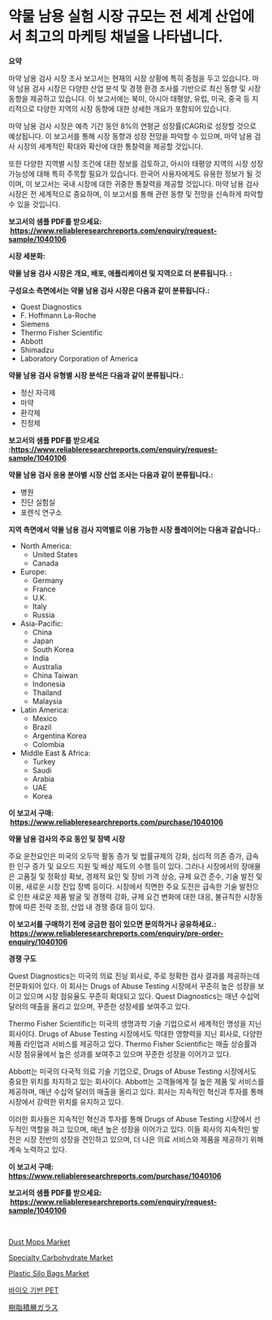 <p><h1>약물 남용 실험 시장 규모는 전 세계 산업에서 최고의 마케팅 채널을 나타냅니다.</h1></p><p><strong>요약</strong></p>
<p><p>마약 남용 검사 시장 조사 보고서는 현재의 시장 상황에 특히 중점을 두고 있습니다. 마약 남용 검사 시장은 다양한 산업 분석 및 경쟁 환경 조사를 기반으로 최신 동향 및 시장 동향을 제공하고 있습니다. 이 보고서에는 북미, 아시아 태평양, 유럽, 미국, 중국 등 지리적으로 다양한 지역의 시장 동향에 대한 상세한 개요가 포함되어 있습니다. </p><p>마약 남용 검사 시장은 예측 기간 동안 8%의 연평균 성장률(CAGR)로 성장할 것으로 예상됩니다. 이 보고서를 통해 시장 동향과 성장 전망을 파악할 수 있으며, 마약 남용 검사 시장의 세계적인 확대와 확산에 대한 통찰력을 제공할 것입니다. </p><p>또한 다양한 지역별 시장 조건에 대한 정보를 검토하고, 아시아 태평양 지역의 시장 성장 가능성에 대해 특히 주목할 필요가 있습니다. 한국어 사용자에게도 유용한 정보가 될 것이며, 이 보고서는 국내 시장에 대한 귀중한 통찰력을 제공할 것입니다. 마약 남용 검사 시장은 전 세계적으로 중요하며, 이 보고서를 통해 관련 동향 및 전망을 신속하게 파악할 수 있을 것입니다.</p></p>
<p><strong>보고서의 샘플 PDF를 받으세요: &nbsp;<a href="https://www.reliableresearchreports.com/enquiry/request-sample/1040106">https://www.reliableresearchreports.com/enquiry/request-sample/1040106</a></strong></p>
<p><strong>시장 세분화:</strong></p>
<p><strong> 약물 남용 검사 시장은 개요, 배포, 애플리케이션 및 지역으로 더 분류됩니다. :</strong></p>
<p><strong>구성요소 측면에서는 약물 남용 검사 시장은 다음과 같이 분류됩니다.:</strong></p>
<p><ul><li>Quest Diagnostics</li><li>F. Hoffmann La-Roche</li><li>Siemens</li><li>Thermo Fisher Scientific</li><li>Abbott</li><li>Shimadzu</li><li>Laboratory Corporation of America</li></ul></p>
<p><strong> 약물 남용 검사 유형별 시장 분석은 다음과 같이 분류됩니다.:</strong></p>
<p><ul><li>정신 자극제</li><li>마약</li><li>환각제</li><li>진정제</li></ul></p>
<p><strong>보고서의 샘플 PDF를 받으세요 :<a href="https://www.reliableresearchreports.com/enquiry/request-sample/1040106">https://www.reliableresearchreports.com/enquiry/request-sample/1040106</a></strong></p>
<p><strong> 약물 남용 검사 응용 분야별 시장 산업 조사는 다음과 같이 분류됩니다.:</strong></p>
<p><ul><li>병원</li><li>진단 실험실</li><li>포렌식 연구소</li></ul></p>
<p><strong>지역 측면에서 약물 남용 검사 지역별로 이용 가능한 시장 플레이어는 다음과 같습니다.:</strong></p>
<p><ul>
    <li>
        North America:
        <ul>
            <li>United States</li>
            <li>Canada</li>
        </ul>
    </li>
    <li>
        Europe:
        <ul>
            <li>Germany</li>
            <li>France</li>
            <li>U.K.</li>
            <li>Italy</li>
            <li>Russia</li>
        </ul>
    </li>
    <li>
        Asia-Pacific:
        <ul>
            <li>China</li>
            <li>Japan</li>
            <li>South Korea</li>
            <li>India</li>
            <li>Australia</li>
            <li>China Taiwan</li>
            <li>Indonesia</li>
            <li>Thailand</li>
            <li>Malaysia</li>
        </ul>
    </li>
    <li>
        Latin America:
        <ul>
            <li>Mexico</li>
            <li>Brazil</li>
            <li>Argentina Korea</li>
            <li>Colombia</li>
        </ul>
    </li>
    <li>
        Middle East & Africa:
        <ul>
            <li>Turkey</li>
            <li>Saudi</li>
            <li>Arabia</li>
            <li>UAE</li>
            <li>Korea</li>
        </ul>
    </li>
    </ul></p>
<p><strong>이 보고서 구매: &nbsp;<a href="https://www.reliableresearchreports.com/purchase/1040106">https://www.reliableresearchreports.com/purchase/1040106</a></strong></p>
<p><strong>약물 남용 검사의 주요 동인 및 장벽 시장</strong></p>
<p><p>주요 운전요인은 미국의 오두막 활동 증가 및 법률규제의 강화, 심리적 의존 증가, 급속한 인구 증가 및 요오드 지원 및 배상 제도의 수행 등이 있다. 그러나 시장에서의 장애물은 고품질 및 정확성 확보, 경제적 요인 및 장비 가격 상승, 규제 요건 준수, 기술 발전 및 이용, 새로운 시장 진입 장벽 등이다. 시장에서 직면한 주요 도전은 급속한 기술 발전으로 인한 새로운 제품 발굴 및 경쟁력 강화, 규제 요건 변화에 대한 대응, 불규칙한 시장동향에 따른 전략 조정, 산업 내 경쟁 증대 등이 있다.</p></p>
<p><strong>이 보고서를 구매하기 전에 궁금한 점이 있으면 문의하거나 공유하세요.: &nbsp;<a href="https://www.reliableresearchreports.com/enquiry/pre-order-enquiry/1040106">https://www.reliableresearchreports.com/enquiry/pre-order-enquiry/1040106</a></strong></p>
<p><strong>경쟁 구도</strong></p>
<p><p>Quest Diagnostics는 미국의 의료 진닁 회사로, 주로 정확한 검사 결과를 제공하는데 전문화되어 있다. 이 회사는 Drugs of Abuse Testing 시장에서 꾸준히 높은 성장을 보이고 있으며 시장 점유율도 꾸준히 확대되고 있다. Quest Diagnostics는 매년 수십억 달러의 매출을 올리고 있으며, 꾸준한 성장세를 보여주고 있다.</p><p>Thermo Fisher Scientific는 미국의 생명과학 기술 기업으로서 세계적인 명성을 지닌 회사이다. Drugs of Abuse Testing 시장에서도 막대한 영향력을 지닌 회사로, 다양한 제품 라인업과 서비스를 제공하고 있다. Thermo Fisher Scientific는 매출 상승률과 시장 점유율에서 높은 성과를 보여주고 있으며 꾸준한 성장을 이어가고 있다.</p><p>Abbott는 미국의 다국적 의료 기술 기업으로, Drugs of Abuse Testing 시장에서도 중요한 위치를 차지하고 있는 회사이다. Abbott는 고객들에게 질 높은 제품 및 서비스를 제공하며, 매년 수십억 달러의 매출을 올리고 있다. 회사는 지속적인 혁신과 투자를 통해 시장에서 강력한 위치를 유지하고 있다.</p><p>이러한 회사들은 지속적인 혁신과 투자를 통해 Drugs of Abuse Testing 시장에서 선두적인 역할을 하고 있으며, 매년 높은 성장을 이어가고 있다. 이들 회사의 지속적인 발전은 시장 전반의 성장을 견인하고 있으며, 더 나은 의료 서비스와 제품을 제공하기 위해 계속 노력하고 있다.</p></p>
<p><strong>이 보고서 구매: &nbsp; <a href="https://www.reliableresearchreports.com/purchase/1040106">https://www.reliableresearchreports.com/purchase/1040106</a></strong></p>
<p><strong>보고서의 샘플 PDF를 받으세요: &nbsp;<a href="https://www.reliableresearchreports.com/enquiry/request-sample/1040106">https://www.reliableresearchreports.com/enquiry/request-sample/1040106</a></strong><strong></strong></p>
<p>&nbsp;</p>
<p><p><a href="https://github.com/ashepherd82/Market-Research-Report-List-3/blob/main/dust-mops-market.md">Dust Mops Market</a></p><p><a href="https://issuu.com/reportprime-2/docs/specialty-carbohydrate-market-size-2030.pptx">Specialty Carbohydrate Market</a></p><p><a href="https://github.com/irfadac/Market-Research-Report-List-2/blob/main/plastic-silo-bags-market.md">Plastic Silo Bags Market</a></p><p><a href="https://github.com/lkwggful07722/Market-Research-Report-List-1/blob/main/85429744185.md">바이오 기반 PET</a></p><p><a href="https://github.com/ycmtqqhvk3273/Market-Research-Report-List-1/blob/main/90234324672.md">樹脂積層ガラス</a></p></p>